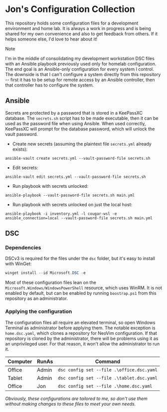 # Jon's Configuration Collection

This repository holds some configuration files for a development environment and
home lab. It is always a work in progress and is being shared for my own convenience
and also to get feedback from others. If it helps someone else, I'd love to hear
about it!

> [!NOTE]
> I'm in the middle of consolidating my development workstation DSC files with
> an Ansible playbook previously used only for homelab configuration. The end
> goal is an Ansible-only configuration for every system I control. The downside
> is that I can't configure a system directly from this repository -- first it
> has to be setup for remote access by an Ansible controller, then that controller
> has to configure the system.

## Ansible

Secrets are protected by a password that is stored in a KeePassXC database. The
`secrets.sh` script has to be made executable, then it can be used as the password
file when using Ansible. When used correctly, KeePassXC will prompt for the database
password, which will unlock the vault password.

- Create new secrets (assuming the plaintext file `secrets.yml` already exists):

```shell
ansible-vault create secrets.yml --vault-password-file secrets.sh
```

- Edit secrets:

```shell
ansible-vault edit secrets.yml --vault-password-file secrets.sh
```

- Run playbook with secrets unlocked:

```shell
ansible-playbook --vault-password-file secrets.sh main.yml
```

- Run playbook with secrets unlocked on just the local host:

```shell
ansible-playbook -i inventory.yml -l cougar-wsl -e ansible_connection=local --vault-password-file secrets.sh main.yml
```

## DSC

### Dependencies

DSCv3 is required for the files under the `dsc` folder, but it's easy to install
with WinGet:

```ps1
winget install --id Microsoft.DSC -e
```

Most of these configuration files lean on the `Microsoft.Windows/WindowsPowerShell`
resource, which uses WinRM. It is not enabled by default, but can be enabled
by running `boostrap.ps1` from this repository as an administrator.

### Applying the configuration

The configuration files all require an elevated terminal, so open Windows
Terminal as administrator before applying them. The notable exception is
`home.dsc.yaml`, which clones a repository for NeoVim configuration. If that
repository is cloned by the administrator, there will be problems using it
as an unprivileged user. For that reason, it won't allow the administrator
to run it.

| Computer | RunAs | Command |
| -------- | ---- | ------- |
| Office   | Admin | `dsc config set --file .\office.dsc.yaml` |
| Tablet | Admin | `dsc config set --file .\tablet.dsc.yaml` |
| Office | Jon | `dsc config set --file .\home.dsc.yaml` |

*Obviously, these configurations are tailored to me, so don't use them
without making changes to these files to meet your own needs.*
